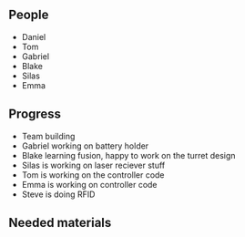 ## People
- Daniel
- Tom
- Gabriel
- Blake
- Silas
- Emma

## Progress
- Team building
- Gabriel working on battery holder
- Blake learning fusion, happy to work on the turret design
- Silas is working on laser reciever stuff
- Tom is working on the controller code
- Emma is working on controller code
- Steve is doing RFID

## Needed materials